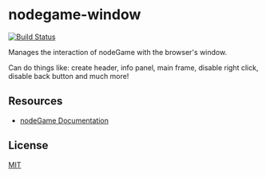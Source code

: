 # nodegame-window

[![Build Status](https://travis-ci.org/nodeGame/nodegame-window.png?branch=master)](https://travis-ci.org/nodeGame/nodegame-window)

Manages the interaction of nodeGame with the browser's window. 

Can do things like: create header, info panel, main frame, disable right click, disable back button and much more!

## Resources

- [nodeGame Documentation](https://github.com/nodeGame/nodegame/wiki)


## License

[MIT](LICENSE)
